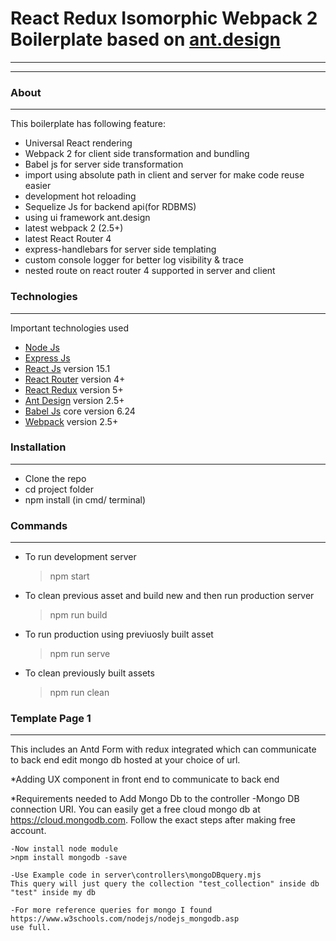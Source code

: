 # React Redux Isomorphic Webpack 2 Boilerplate based on [ant.design](https://ant.design)
----------
----------

### About
----------
This boilerplate has following feature:

 * Universal React rendering
 * Webpack 2 for client side transformation and bundling
 * Babel js for server side transformation
 * import using absolute path in client and server for make code reuse easier
 * development hot reloading
 * Sequelize Js for backend api(for RDBMS)
 * using ui framework ant.design
 * latest webpack 2 (2.5+)
 * latest React Router 4
 * express-handlebars for server side templating
 * custom console logger for better log visibility & trace
 * nested route on react router 4 supported in server and client

### Technologies
----------
Important technologies used
* [Node Js](https://nodejs.org/en/)
* [Express Js](https://expressjs.com/)
* [React Js](https://github.com/reactjs) version 15.1
* [React Router](https://github.com/ReactTraining/react-router) version 4+
* [React Redux](https://github.com/reactjs/react-redux) version 5+
* [Ant Design](https://ant.design) version 2.5+
* [Babel Js](https://babeljs.io/) core version 6.24
* [Webpack](https://webpack.js.org/) version 2.5+

### Installation
----------
* Clone the repo
* cd project folder
* npm install (in cmd/ terminal)

### Commands
----------
* To run development server 
	>npm start
* To clean previous asset and build new and then run production server
 	>npm run build
* To run production using previuosly built asset
 	>npm run serve
* To clean previously built assets
 	>npm run clean

### Template Page 1
----------
This includes an Antd Form with redux integrated which can communicate to back end edit mongo db hosted at your choice of url.


*Adding UX component in front end to communicate to back end



*Requirements needed to Add Mongo Db to the controller
	-Mongo DB connection URI. You can easily get a free cloud mongo db at https://cloud.mongodb.com. Follow the exact steps after making free account.
	
	-Now install node module
	>npm install mongodb -save

	-Use Example code in server\controllers\mongoDBquery.mjs
	This query will just query the collection "test_collection" inside db "test" inside my db

	-For more reference queries for mongo I found https://www.w3schools.com/nodejs/nodejs_mongodb.asp
	use full.
